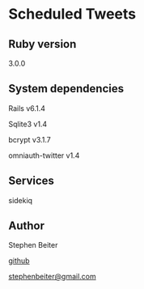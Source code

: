 # Scheduled Tweets

## Ruby version

3.0.0

## System dependencies

Rails v6.1.4

Sqlite3 v1.4

bcrypt v3.1.7

omniauth-twitter v1.4

## Services

sidekiq

## Author

Stephen Beiter

[github](https://github.com/stephenbeiter)

[stephenbeiter@gmail.com](mailto:stephenbeiter@gmail.com)
